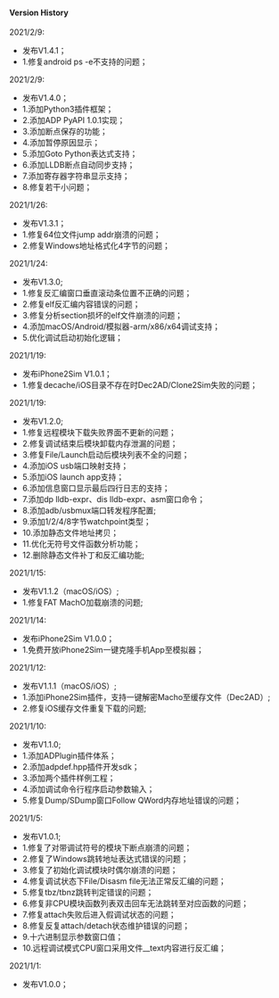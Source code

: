#### Version History

2021/2/9:
 * 发布V1.4.1；
 * 1.修复android ps -e不支持的问题；

2021/2/9:
 * 发布V1.4.0；
 * 1.添加Python3插件框架；
 * 2.添加ADP PyAPI 1.0.1实现；
 * 3.添加断点保存的功能；
 * 4.添加暂停原因显示；
 * 5.添加Goto Python表达式支持；
 * 6.添加LLDB断点自动同步支持；
 * 7.添加寄存器字符串显示支持；
 * 8.修复若干小问题；

2021/1/26:
 * 发布V1.3.1；
 * 1.修复64位文件jump addr崩溃的问题；
 * 2.修复Windows地址格式化4字节的问题；

2021/1/24:
 * 发布V1.3.0;
 * 1.修复反汇编窗口垂直滚动条位置不正确的问题；
 * 2.修复elf反汇编内容错误的问题；
 * 3.修复分析section损坏的elf文件崩溃的问题；
 * 4.添加macOS/Android/模拟器-arm/x86/x64调试支持；
 * 5.优化调试启动初始化逻辑；

2021/1/19:
 * 发布iPhone2Sim V1.0.1；
 * 1.修复decache/iOS目录不存在时Dec2AD/Clone2Sim失败的问题；

2021/1/19:
 * 发布V1.2.0;
 * 1.修复远程模块下载失败界面不更新的问题；
 * 2.修复调试结束后模块卸载内存泄漏的问题；
 * 3.修复File/Launch启动后模块列表不全的问题；
 * 4.添加iOS usb端口映射支持；
 * 5.添加iOS launch app支持；
 * 6.添加信息窗口显示最后四行日志的支持；
 * 7.添加dp lldb-expr、dis lldb-expr、asm窗口命令；
 * 8.添加adb/usbmux端口转发程序配置;
 * 9.添加1/2/4/8字节watchpoint类型；
 * 10.添加静态文件地址拷贝；
 * 11.优化无符号文件函数分析功能；
 * 12.删除静态文件补丁和反汇编功能;

2021/1/15:
 * 发布V1.1.2（macOS/iOS）;
 * 1.修复FAT MachO加载崩溃的问题;

2021/1/14:
 * 发布iPhone2Sim V1.0.0；
 * 1.免费开放iPhone2Sim一键克隆手机App至模拟器；

2021/1/12:
 * 发布V1.1.1（macOS/iOS）;
 * 1.添加iPhone2Sim插件，支持一键解密Macho至缓存文件（Dec2AD）;
 * 2.修复iOS缓存文件重复下载的问题;

2021/1/10:
 * 发布V1.1.0;
 * 1.添加ADPlugin插件体系；
 * 2.添加adpdef.hpp插件开发sdk；
 * 3.添加两个插件样例工程；
 * 4.添加调试命令行程序启动参数输入；
 * 5.修复Dump/SDump窗口Follow QWord内存地址错误的问题；

2021/1/5:
 * 发布V1.0.1;
 * 1.修复了对带调试符号的模块下断点崩溃的问题；
 * 2.修复了Windows跳转地址表达式错误的问题；
 * 3.修复了初始化调试模块时偶尔崩溃的问题；
 * 4.修复调试状态下File/Disasm file无法正常反汇编的问题；
 * 5.修复tbz/tbnz跳转判定错误的问题；
 * 6.修复非CPU模块函数列表双击回车无法跳转至对应函数的问题；
 * 7.修复attach失败后进入假调试状态的问题；
 * 8.修复反复attach/detach状态维护错误的问题；
 * 9.十六进制显示参数窗口值；
 * 10.远程调试模式CPU窗口采用文件__text内容进行反汇编；

2021/1/1:
 * 发布V1.0.0；

